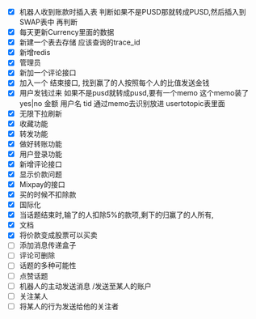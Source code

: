 - [x] 机器人收到账款时插入表  判断如果不是PUSD那就转成PUSD,然后插入到SWAP表中 再判断
- [x] 每天更新Currency里面的数据
- [x] 新建一个表去存储 应该查询的trace_id
- [x] 新增redis
- [x] 管理员
- [x] 新加一个评论接口
- [x] 加入一个 结束接口, 找到赢了的人按照每个人的比值发送金钱
- [x] 用户发钱过来 如果不是pusd就转成pusd,要有一个memo 这个memo装了yes|no 金额 用户名 tid 通过memo去识别放进 usertotopic表里面
- [x] 无限下拉刷新
- [x] 收藏功能
- [x] 转发功能
- [x] 做好转账功能
- [x] 用户登录功能
- [x] 新增评论接口
- [x] 显示价款问题
- [x] Mixpay的接口
- [x] 买的时候不扣除款   
- [x] 国际化
- [x] 当话题结束时,输了的人扣除5%的款项,剩下的归赢了的人所有,
- [x] 文档
- [x] 将价款变成股票可以买卖
- [ ] 添加消息传递盒子
- [ ] 评论可删除
- [ ] 话题的多种可能性
- [ ] 点赞话题
- [ ] 机器人的主动发送消息 /发送至某人的账户   
- [ ] 关注某人
- [ ] 将某人的行为发送给他的关注者
